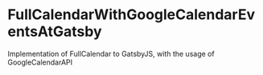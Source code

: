 # FullCalendarWithGoogleCalendarEventsAtGatsby
Implementation of FullCalendar to GatsbyJS, with the usage of GoogleCalendarAPI
